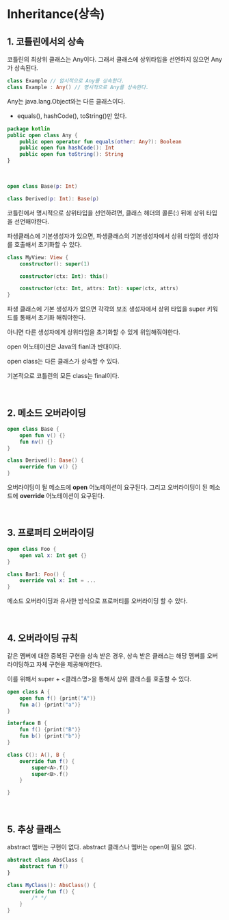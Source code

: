 # Inheritance(상속)

## 1. 코틀린에서의 상속

코틀린의 최상위 클래스는 Any이다. 그래서 클래스에 상위타입을 선언하지 않으면 Any가 상속된다.

```kotlin
class Example // 암시적으로 Any를 상속한다.
class Example : Any() // 명시적으로 Any를 상속한다.
```

Any는 java.lang.Object와는 다른 클래스이다.
- equals(), hashCode(), toString()만 있다.
```kotlin
package kotlin
public open class Any {
    public open operator fun equals(other: Any?): Boolean
    public open fun hashCode(): Int
    public open fun toString(): String
}
```

<br>

```kotlin
open class Base(p: Int)

class Derived(p: Int): Base(p)
```

코틀린에서 명시적으로 상위타입을 선언하려면, 클래스 헤더의 콜론(:) 뒤에 상위 타입을 선언해야한다.

파생클래스에 기본생성자가 있으면, 파생클래스의 기본생성자에서 상위 타입의 생성자를 호출해서 초기화할 수 있다.

```kotlin
class MyView: View {
    constructor(): super(1)

    constructor(ctx: Int): this()

    constructor(ctx: Int, attrs: Int): super(ctx, attrs)
}
```

파생 클래스에 기본 생성자가 없으면 각각의 보조 생성자에서 상위 타입을 super 키워드를 통해서 초기화 해줘야한다.

아니면 다른 생성자에게 상위타입을 초기화할 수 있게 위임해줘야한다.

open 어노테이션은 Java의 fianl과 반대이다.

open class는 다른 클래스가 상속할 수 있다.

기본적으로 코틀린의 모든 class는 final이다.

<br>

## 2. 메소드 오버라이딩

```kotlin
open class Base {
    open fun v() {}
    fun nv() {}
}

class Derived(): Base() {
    override fun v() {}
}
```

오버라이딩이 될 메소드에 **open** 어노테이션이 요구된다. 그리고 오버라이딩이 된 메소드에 **override** 어노테이션이 요구된다.

<br>

## 3. 프로퍼티 오버라이딩

```kotlin
open class Foo {
    open val x: Int get {}
}

class Bar1: Foo() {
    override val x: Int = ...
}
```

메소드 오버라이딩과 유사한 방식으로 프로퍼티를 오버라이딩 할 수 있다.

<br>

## 4. 오버라이딩 규칙

같은 멤버에 대한 중복된 구현을 상속 받은 경우, 상속 받은 클래스는 해당 멤버를 오버라이딩하고 자체 구현을 제공해야한다.

이를 위해서 super + <클래스명>을 통해서 상위 클래스를 호출할 수 있다.

```kotlin
open class A {
    open fun f() {print("A")}
    fun a() {print("a")}
}
```

```kotlin
interface B {
    fun f() {print("B")}
    fun b() {print("b")}
}
```

```kotlin
class C(): A(), B {
    override fun f() {
        super<A>.f()
        super<B>.f()
    }

}
```

<br>

## 5. 추상 클래스

abstract 멤버는 구현이 없다. abstract 클래스나 멤버는 open이 필요 없다.

```kotlin
abstract class AbsClass {
    abstract fun f()
}

class MyClass(): AbsClass() {
    override fun f() {
        /* */
    }
}
```

